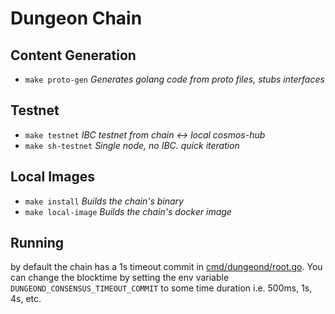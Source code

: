 # Dungeon Chain

## Content Generation

- `make proto-gen` *Generates golang code from proto files, stubs interfaces*

## Testnet

- `make testnet` *IBC testnet from chain <-> local cosmos-hub*
- `make sh-testnet` *Single node, no IBC. quick iteration*

## Local Images

- `make install`      *Builds the chain's binary*
- `make local-image`  *Builds the chain's docker image*

## Running

by default the chain has a 1s timeout commit in [cmd/dungeond/root.go](./cmd/dungeond/root.go). You can change the blocktime by setting the env variable `DUNGEOND_CONSENSUS_TIMEOUT_COMMIT` to some time duration i.e. 500ms, 1s, 4s, etc.